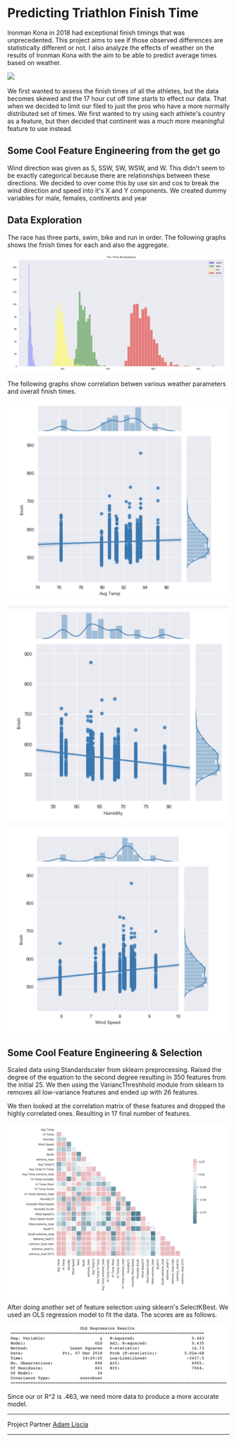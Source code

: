 # Predicting Triathlon Finish Time 



Ironman Kona in 2018 had exceptional finish timings that was unprecedented. This project aims to see if those observed differences are statistically different or not. I also analyze the effects of weather on the results of Ironman Kona with the aim to be able to predict average times based on weather. 

![](/media/winner.png)

We first wanted to assess the finish times of all the athletes, but the data becomes skewed and the 17 hour cut off time starts to effect our data. That when we decided to limit our filed to just the pros who have a more normally distributed set of times.
We first wanted to try using each athlete's country as a feature, but then decided that continent was a much more meaningful feature to use instead.



## Some Cool Feature Engineering from the get go 


Wind direction was given as S, SSW, SW, WSW, and W. This didn't seem to be exactly categorical because there are relationships between these directions. We decided to over come this by use sin and cos to break the wind direction and speed into it's X and Y components. We created dummy variables for male, females, continents and year




## Data Exploration

The race has three parts, swim, bike and run in order. The following graphs shows the finish times for each and also the aggregate. 

![](/media/protimes.png)

The following graphs show correlation betwen various weather parameters and overall finish times. 


![correlation with average temparature](/media/avgtemp.png)

![correlation with average temparature](/media/humidity.png)

![correlation with average temparature](/media/windspeed.png)



## Some  Cool Feature Engineering & Selection


Scaled data using Standardscaler from sklearn preprocessing. 
Raised the degree of the equation to the second degree resulting in 350 features from the initial 25. We then using the VariancThreshhold module from sklearn to removes all low-variance features and ended up with 26 features. 

We then looked  at the correlation matrix of these features and dropped the highly correlated ones. Resulting in 17 final number of features. 



![correlation with average temparature](/media/autocorrelation.png)

After doing another set of feature selection using sklearn's SelectKBest. We used an OLS regression model to fit the data. The scores are as follows. 

![correlation with average temparature](/media/OLSregression.png)



Since our or R^2 is .463, we need more data to produce a more accurate model.



********************************************************************
Project Partner [Adam Liscia ](https://github.com/AdamLiscia)
********************************************************************
